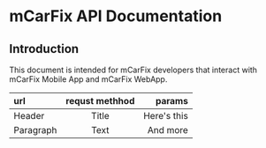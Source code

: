# mCarFix API Documentation 

## Introduction

This document is intended for mCarFix developers that interact with mCarFix Mobile App and mCarFix WebApp.


| url      | requst methhod | params     |
| :---        |    :----:   |          ---: |
| Header      | Title       | Here's this   |
| Paragraph   | Text        | And more      |
